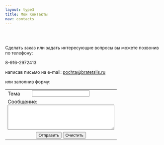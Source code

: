 ```yaml
---
layout: type3
title: Мои Контакты
nav: contacts
---
```

<br><br>

Сделать заказ или задать интересующие вопросы вы можете позвонив по телефону:

8-916-2972413 

написав письмо на e-mail: pochta@bratetslis.ru

или заполнив форму:

<form action="send.php" method=post>
<table border=0>
<tr><td>Тема</td><td>
<input type=text name="sub" cols=40>
</td></tr>
<tr>
<td colspan=2>
Сообщение: <br><textarea name="mes" cols=40 rows=5></textarea></td></tr>
<tr>
<td colspan=2 align=center><input type=submit value="Отправить"> <input type=reset value="Очистить"></td></tr>
</table></form>


